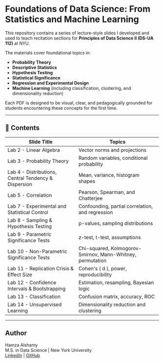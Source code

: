 # Foundations of Data Science: From Statistics and Machine Learning

This repository contains a series of lecture-style slides I developed and used to teach recitation sections for **Principles of Data Science II (DS-UA 112)** at NYU.

The materials cover foundational topics in:

- **Probability Theory**
- **Descriptive Statistics**
- **Hypothesis Testing**
- **Statistical Significance**
- **Regression and Experimental Design**
- **Machine Learning** (including classification, clustering, and dimensionality reduction)

Each PDF is designed to be visual, clear, and pedagogically grounded for students encountering these concepts for the first time.

---

## 📁 Contents

| Slide Title | Topics |
|-------------|--------|
| Lab 2 - Linear Algebra | Vector norms and projections |
| Lab 3 - Probability Theory | Random variables, conditional probability |
| Lab 4 - Distributions, Central Tendency & Dispersion | Mean, variance, histogram shapes |
| Lab 5 - Correlation | Pearson, Spearman, and Chatterjee |
| Lab 7 - Experimental and Statistical Control | Confounding, partial correlation, and regression |
| Lab 8 - Sampling & Hypothesis Testing | p-values, sampling distributions |
| Lab 9 - Parametric Significance Tests | z-test, t-test, assumptions |
| Lab 10 - Non-Parametric Significance Tests | Chi-squared, Kolmogorov-Smirnov, Mann-Whitney, permutation |
| Lab 11 - Replication Crisis & Effect Size | Cohen's \( d \), power, reproducibility |
| Lab 12 - Confidence Intervals & Bootstrapping | Estimation, resampling, Bayesian logic |
| Lab 13 - Classification | Confusion matrix, accuracy, ROC |
| Lab 14 - Unsupervised Learning | Dimensionality reduction and clustering |

---

## Author

Hamza Alshamy  
M.S. in Data Science | New York University  
[LinkedIn](https://www.linkedin.com/in/hamza-a-alshamy-0933631a5/) | [GitHub](https://github.com/Hamza2486?tab=repositories)
